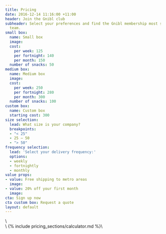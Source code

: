 ```yaml
---
title: Pricing
date: 2016-12-14 11:16:00 +11:00
header: Join the Gnibl club
subheader: Select your preferences and find the Gnibl membership most suited to your
  team.
small box:
  name: Small box
  image: 
  cost:
    per week: 125
    per fortnight: 140
    per month: 150
  number of snacks: 50
medium box:
  name: Medium box
  image: 
  cost:
    per week: 250
    per fortnight: 280
    per month: 300
  number of snacks: 100
custom box:
  name: Custom box
  starting cost: 300
size selection:
  lead: What size is your company?
  breakpoints:
  - "< 25"
  - 25 – 50
  - "> 50"
frequency selection:
  lead: 'Select your delivery frequency:'
  options:
  - weekly
  - fortnightly
  - monthly
value props:
- value: Free shipping to metro areas
  image: 
- value: 20% off your first month
  image: 
cta: Sign up now
cta custom box: Request a quote
layout: default
---
```


<main class="pricing">\
<div class="table hidden-xs"></div>\
{% include pricing_sections/calculator.md %}\
</main>